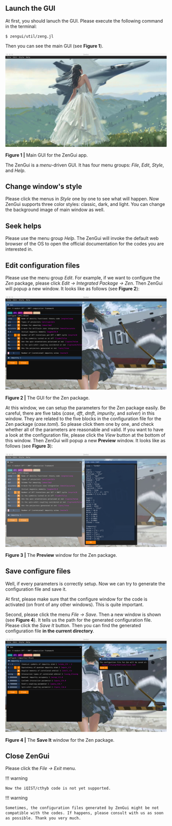 ## Launch the GUI

At first, you should lanuch the GUI. Please execute the following command in the terminal:
```
$ zengui/util/zeng.jl
```
Then you can see the main GUI (see **Figure 1**).

![fig1.png](./assets/fig1.png)

**Figure 1 |** Main GUI for the ZenGui app.

The ZenGui is a *menu*-driven GUI. It has four menu groups: *File*, *Edit*, *Style*, and *Help*.

## Change window's style

Please click the menus in *Style* one by one to see what will happen. Now ZenGui supports three color styles: classic, dark, and light. You can change the background image of main window as well.

## Seek helps

Please use the menu group *Help*. The ZenGui will invoke the default web browser of the OS to open the official documentation for the codes you are interested in.

## Edit configuration files

Please use the menu group *Edit*. For example, if we want to configure the *Zen* package, please click *Edit -> Integrated Package -> Zen*. Then ZenGui will popup a new window. It looks like as follows (see **Figure 2**):

![fig2.png](./assets/fig2.png)

**Figure 2 |** The GUI for the Zen package.

At this window, we can setup the parameters for the Zen package easily. Be careful, there are five tabs (*case*, *dft*, *dmft*, *impurity*, and *solver*) in this window. They are related to the five blocks in the configuration file for the Zen package (*case.toml*). So please click them one by one, and check whether all of the parameters are reasonable and valid. If you want to have a look at the configuration file, please click the *View* button at the bottom of this window. Then ZenGui will popup a new **Preview** window. It looks like as follows (see **Figure 3**):

![fig3.png](./assets/fig3.png)

**Figure 3 |** The **Preview** window for the Zen package.

## Save configure files

Well, if every parameters is correctly setup. Now we can try to generate the configuration file and save it.

At first, please make sure that the configure window for the code is activated (on front of any other windows). This is quite important.

Second, please click the menu *File -> Save*. Then a new window is shown (see **Figure 4**). It tells us the path for the generated configuration file. Please click the *Save It* button. Then you can find the generated configuration file **in the current directory**.

![fig4.png](./assets/fig4.png)

**Figure 4 |** The **Save It** window for the Zen package.

## Close ZenGui

Please click the *File -> Exit* menu.

!!! warning

    Now the iQIST/cthyb code is not yet supported.

!!! warning

    Sometimes, the configuration files generated by ZenGui might be not compatible with the codes. If happens, please consult with us as soon as possible. Thank you very much.
